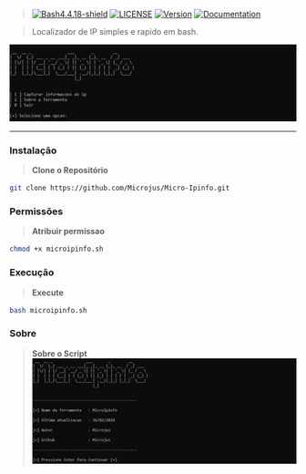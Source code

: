 > [![Bash4.4.18-shield]](http://tldp.org/LDP/abs/html/bashver4.html#AEN21220) [![LICENSE](https://img.shields.io/badge/Licen%C3%A7a-MIT-brightgreen.svg)](https://github.com/Microjus/Micro-Calc/blob/main/LICENSE) [![Version](https://img.shields.io/badge/Version-1.0-orange.svg)](https://github.com/Microjus/Micro-Ipinfo/releases/tag/1.0) [![Documentation](https://img.shields.io/badge/Documentation-Yes-green.svg)](https://github.com/seu-usuario/seu-repositorio/wiki)




> Localizador de IP simples e rapido em bash.
 
![Banner]

----
### Instalação
> **Clone o Repositório**
```bash
git clone https://github.com/Microjus/Micro-Ipinfo.git
```
### Permissões
> **Atribuir permissao**
```bash
chmod +x microipinfo.sh
```
### Execução
> **Execute**
```bash
bash microipinfo.sh
```
### Sobre
> **Sobre o Script**
![Sobre]

[Banner]: https://github.com/Microjus/Micro-Ipinfo/blob/main/microipinfo.PNG
[Sobre]: https://github.com/Microjus/Micro-Ipinfo/blob/main/microipinfosobre.PNG
[Bash4.4.18-shield]: https://img.shields.io/badge/Bash-4.4.18%2B-brightgreen.svg "Bash 4.4.18 Ou superior"
